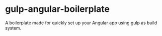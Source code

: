 # gulp-angular-boilerplate
A boilerplate made for quickly set up your Angular app using gulp as build system.

